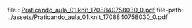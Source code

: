 file:: [Praticando_aula_01.knit_1708840758030_0.pdf](../assets/Praticando_aula_01.knit_1708840758030_0.pdf)
file-path:: ../assets/Praticando_aula_01.knit_1708840758030_0.pdf
